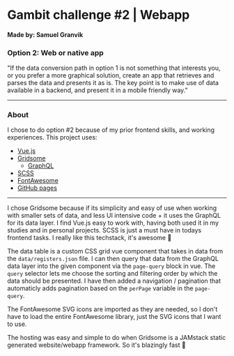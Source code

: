 # Gambit challenge #2 | Webapp
#### Made by: Samuel Granvik


### Option 2: Web or native app
"If the data conversion path in option 1 is not something that interests you, or you prefer a more graphical solution, create an app that retrieves and parses the data and presents it as is. The key point is to make use of data available in a backend, and present it in a mobile friendly way." 

---

### About
I chose to do option #2 because of my prior frontend skills, and working experiences. 
This project uses:
- [Vue.js](https://vuejs.org/)
- [Gridsome](https://gridsome.org/)
    * [GraphQL](https://graphql.org/)
- [SCSS](https://sass-lang.com/)
- [FontAwesome](https://fontawesome.com/)
- [GitHub pages](https://krullmizter.github.io/gambit-app/)

---

I chose Gridsome because if its simplicity and easy of use when working with smaller sets of data, and less UI intensive code + it uses the GraphQL for its data layer. I find Vue.js easy to work with, having both used it in my studies and in personal projects. SCSS is just a must have in todays frontend tasks. I really like this techstack, it's awesome 🤟

The data table is a custom CSS grid vue component that takes in data from the `data/registers.json` file. I can then query that data from the GraphQL data layer into the given component via the `page-query` block in vue. The `query` selector lets me choose the sorting and filtering order by which the data should be presented. I have then added a navigation / pagination that automaticly adds pagination based on the `perPage` variable in the `page-query`.

The FontAwesome SVG icons are imported as they are needed, so I don't have to load the entire FontAwesome library, just the SVG icons that I want to use.

The hosting was easy and simple to do when Gridsome is a JAMstack static generated website/webapp framework. So it's blazingly fast 🚀
